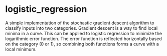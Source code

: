 # logistic_regression
A simple implementation of the stochastic gradient descent algorithm to classify inputs into two categories.
Gradient descent is a way to find local minima in a curve. This can be applied to logistic regression to minimize the logarithmic error function.
The error function is reflected horizontally based on the category (0 or 1), so combining both functions forms a curve with a local minimum.
